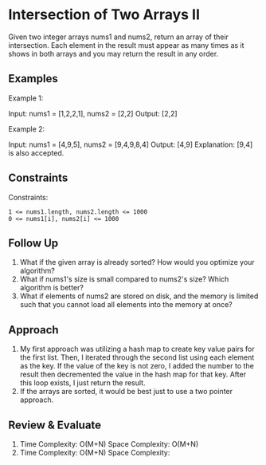 # Intersection of Two Arrays II

Given two integer arrays nums1 and nums2, return an array of their intersection. Each element in the result must appear as many times as it shows in both arrays and you may return the result in any order.

## Examples

Example 1:

Input: nums1 = [1,2,2,1], nums2 = [2,2]
Output: [2,2]

Example 2:

Input: nums1 = [4,9,5], nums2 = [9,4,9,8,4]
Output: [4,9]
Explanation: [9,4] is also accepted.

## Constraints

Constraints:

    1 <= nums1.length, nums2.length <= 1000
    0 <= nums1[i], nums2[i] <= 1000

## Follow Up

1. What if the given array is already sorted? How would you optimize your algorithm?
2. What if nums1's size is small compared to nums2's size? Which algorithm is better?
3. What if elements of nums2 are stored on disk, and the memory is limited such that you cannot load all elements into the memory at once?

## Approach
1. My first approach was utilizing a hash map to create key value pairs for the first list. Then, I iterated through the second list using each element as the key. If the value of the key is not zero, I added the number to the result then decremented the value in the hash map for that key. After this loop exists, I just return the result.
2. If the arrays are sorted, it would be best just to use a two pointer approach. 

## Review & Evaluate
1. Time Complexity: O(M+N) Space Complexity: O(M+N)
2. Time Complexity: O(M+N) Space Complexity: 